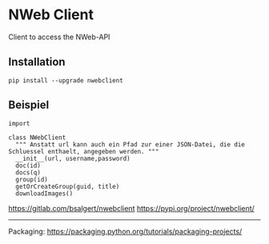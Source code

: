 # NWeb Client 

Client to access the NWeb-API


## Installation
```
pip install --upgrade nwebclient

```

## Beispiel
```
import
```


```
class NWebClient
  """ Anstatt url kann auch ein Pfad zur einer JSON-Datei, die die Schluessel enthaelt, angegeben werden. """
  __init__(url, username,password)
  doc(id)
  docs(q)
  group(id)
  getOrCreateGroup(guid, title)
  downloadImages()
```

https://gitlab.com/bsalgert/nwebclient
https://pypi.org/project/nwebclient/


---
Packaging: https://packaging.python.org/tutorials/packaging-projects/
